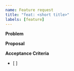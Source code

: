 ```yaml
---
name: Feature request
title: "feat: <short title>"
labels: [feature]
---
```

**Problem**

**Proposal**

**Acceptance Criteria**
- [ ]
